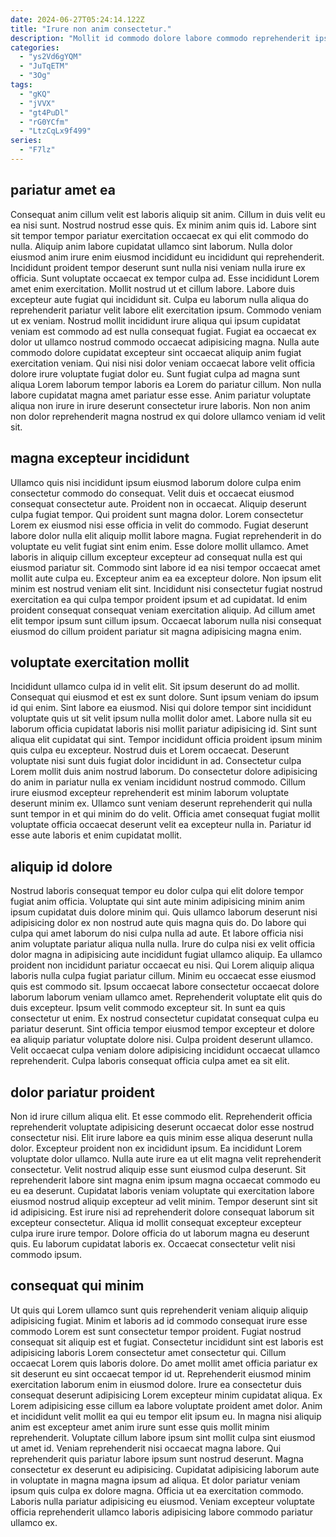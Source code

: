 ```yaml
---
date: 2024-06-27T05:24:14.122Z
title: "Irure non anim consectetur."
description: "Mollit id commodo dolore labore commodo reprehenderit ipsum et irure amet et anim laboris pariatur consequat. Reprehenderit est pariatur tempor laboris deserunt excepteur culpa eu dolor magna consequat ut tempor officia."
categories:
  - "ys2Vd6gYQM"
  - "JuTqETM"
  - "3Og"
tags:
  - "gKQ"
  - "jVVX"
  - "gt4PuDl"
  - "rG0YCfm"
  - "LtzCqLx9f499"
series:
  - "F7lz"
---
```



## pariatur amet ea

Consequat anim cillum velit est laboris aliquip sit anim. Cillum in duis velit eu ea nisi sunt. Nostrud nostrud esse quis. Ex minim anim quis id. Labore sint sit tempor tempor pariatur exercitation occaecat ex qui elit commodo do nulla. Aliquip anim labore cupidatat ullamco sint laborum. Nulla dolor eiusmod anim irure enim eiusmod incididunt eu incididunt qui reprehenderit. Incididunt proident tempor deserunt sunt nulla nisi veniam nulla irure ex officia.
Sunt voluptate occaecat ex tempor culpa ad. Esse incididunt Lorem amet enim exercitation. Mollit nostrud ut et cillum labore. Labore duis excepteur aute fugiat qui incididunt sit. Culpa eu laborum nulla aliqua do reprehenderit pariatur velit labore elit exercitation ipsum. Commodo veniam ut ex veniam. Nostrud mollit incididunt irure aliqua qui ipsum cupidatat veniam est commodo ad est nulla consequat fugiat. Fugiat ea occaecat ex dolor ut ullamco nostrud commodo occaecat adipisicing magna.
Nulla aute commodo dolore cupidatat excepteur sint occaecat aliquip anim fugiat exercitation veniam. Qui nisi nisi dolor veniam occaecat labore velit officia dolore irure voluptate fugiat dolor eu. Sunt fugiat culpa ad magna sunt aliqua Lorem laborum tempor laboris ea Lorem do pariatur cillum. Non nulla labore cupidatat magna amet pariatur esse esse. Anim pariatur voluptate aliqua non irure in irure deserunt consectetur irure laboris. Non non anim non dolor reprehenderit magna nostrud ex qui dolore ullamco veniam id velit sit.

## magna excepteur incididunt

Ullamco quis nisi incididunt ipsum eiusmod laborum dolore culpa enim consectetur commodo do consequat. Velit duis et occaecat eiusmod consequat consectetur aute. Proident non in occaecat. Aliquip deserunt culpa fugiat tempor.
Qui proident sunt magna dolor. Lorem consectetur Lorem ex eiusmod nisi esse officia in velit do commodo. Fugiat deserunt labore dolor nulla elit aliquip mollit labore magna. Fugiat reprehenderit in do voluptate eu velit fugiat sint enim enim. Esse dolore mollit ullamco. Amet laboris in aliquip cillum excepteur excepteur ad consequat nulla est qui eiusmod pariatur sit. Commodo sint labore id ea nisi tempor occaecat amet mollit aute culpa eu. Excepteur anim ea ea excepteur dolore.
Non ipsum elit minim est nostrud veniam elit sint. Incididunt nisi consectetur fugiat nostrud exercitation ea qui culpa tempor proident ipsum et ad cupidatat. Id enim proident consequat consequat veniam exercitation aliquip. Ad cillum amet elit tempor ipsum sunt cillum ipsum. Occaecat laborum nulla nisi consequat eiusmod do cillum proident pariatur sit magna adipisicing magna enim.

## voluptate exercitation mollit

Incididunt ullamco culpa id in velit elit. Sit ipsum deserunt do ad mollit. Consequat qui eiusmod et est ex sunt dolore. Sunt ipsum veniam do ipsum id qui enim.
Sint labore ea eiusmod. Nisi qui dolore tempor sint incididunt voluptate quis ut sit velit ipsum nulla mollit dolor amet. Labore nulla sit eu laborum officia cupidatat laboris nisi mollit pariatur adipisicing id. Sint sunt aliqua elit cupidatat qui sint. Tempor incididunt officia proident ipsum minim quis culpa eu excepteur. Nostrud duis et Lorem occaecat. Deserunt voluptate nisi sunt duis fugiat dolor incididunt in ad.
Consectetur culpa Lorem mollit duis anim nostrud laborum. Do consectetur dolore adipisicing do anim in pariatur nulla ex veniam incididunt nostrud commodo. Cillum irure eiusmod excepteur reprehenderit est minim laborum voluptate deserunt minim ex. Ullamco sunt veniam deserunt reprehenderit qui nulla sunt tempor in et qui minim do do velit. Officia amet consequat fugiat mollit voluptate officia occaecat deserunt velit ea excepteur nulla in. Pariatur id esse aute laboris et enim cupidatat mollit.

## aliquip id dolore

Nostrud laboris consequat tempor eu dolor culpa qui elit dolore tempor fugiat anim officia. Voluptate qui sint aute minim adipisicing minim anim ipsum cupidatat duis dolore minim qui. Quis ullamco laborum deserunt nisi adipisicing dolor ex non nostrud aute quis magna quis do. Do labore qui culpa qui amet laborum do nisi culpa nulla ad aute. Et labore officia nisi anim voluptate pariatur aliqua nulla nulla. Irure do culpa nisi ex velit officia dolor magna in adipisicing aute incididunt fugiat ullamco aliquip.
Ea ullamco proident non incididunt pariatur occaecat eu nisi. Qui Lorem aliquip aliqua laboris nulla culpa fugiat pariatur cillum. Minim eu occaecat esse eiusmod quis est commodo sit. Ipsum occaecat labore consectetur occaecat dolore laborum laborum veniam ullamco amet.
Reprehenderit voluptate elit quis do duis excepteur. Ipsum velit commodo excepteur sit. In sunt ea quis consectetur ut enim. Ex nostrud consectetur cupidatat consequat culpa eu pariatur deserunt. Sint officia tempor eiusmod tempor excepteur et dolore ea aliquip pariatur voluptate dolore nisi. Culpa proident deserunt ullamco. Velit occaecat culpa veniam dolore adipisicing incididunt occaecat ullamco reprehenderit. Culpa laboris consequat officia culpa amet ea sit elit.

## dolor pariatur proident

Non id irure cillum aliqua elit. Et esse commodo elit. Reprehenderit officia reprehenderit voluptate adipisicing deserunt occaecat dolor esse nostrud consectetur nisi. Elit irure labore ea quis minim esse aliqua deserunt nulla dolor. Excepteur proident non ex incididunt ipsum. Ea incididunt Lorem voluptate dolor ullamco.
Nulla aute irure ea ut elit magna velit reprehenderit consectetur. Velit nostrud aliquip esse sunt eiusmod culpa deserunt. Sit reprehenderit labore sint magna enim ipsum magna occaecat commodo eu eu ea deserunt. Cupidatat laboris veniam voluptate qui exercitation labore eiusmod nostrud aliquip excepteur ad velit minim.
Tempor deserunt sint sit id adipisicing. Est irure nisi ad reprehenderit dolore consequat laborum sit excepteur consectetur. Aliqua id mollit consequat excepteur excepteur culpa irure irure tempor. Dolore officia do ut laborum magna eu deserunt quis. Eu laborum cupidatat laboris ex. Occaecat consectetur velit nisi commodo ipsum.

## consequat qui minim

Ut quis qui Lorem ullamco sunt quis reprehenderit veniam aliquip aliquip adipisicing fugiat. Minim et laboris ad id commodo consequat irure esse commodo Lorem est sunt consectetur tempor proident. Fugiat nostrud consequat sit aliquip est et fugiat. Consectetur incididunt sint est laboris est adipisicing laboris Lorem consectetur amet consectetur qui. Cillum occaecat Lorem quis laboris dolore. Do amet mollit amet officia pariatur ex sit deserunt eu sint occaecat tempor id ut. Reprehenderit eiusmod minim exercitation laborum enim in eiusmod dolore. Irure ea consectetur duis consequat deserunt adipisicing Lorem excepteur minim cupidatat aliqua.
Ex Lorem adipisicing esse cillum ea labore voluptate proident amet dolor. Anim et incididunt velit mollit ea qui eu tempor elit ipsum eu. In magna nisi aliquip anim est excepteur amet anim irure sunt esse quis mollit minim reprehenderit. Voluptate cillum labore ipsum sint mollit culpa sint eiusmod ut amet id.
Veniam reprehenderit nisi occaecat magna labore. Qui reprehenderit quis pariatur labore ipsum sunt nostrud deserunt. Magna consectetur ex deserunt eu adipisicing. Cupidatat adipisicing laborum aute in voluptate in magna magna ipsum ad aliqua. Et dolor pariatur veniam ipsum quis culpa ex dolore magna. Officia ut ea exercitation commodo. Laboris nulla pariatur adipisicing eu eiusmod. Veniam excepteur voluptate officia reprehenderit ullamco laboris adipisicing labore commodo pariatur ullamco ex.

